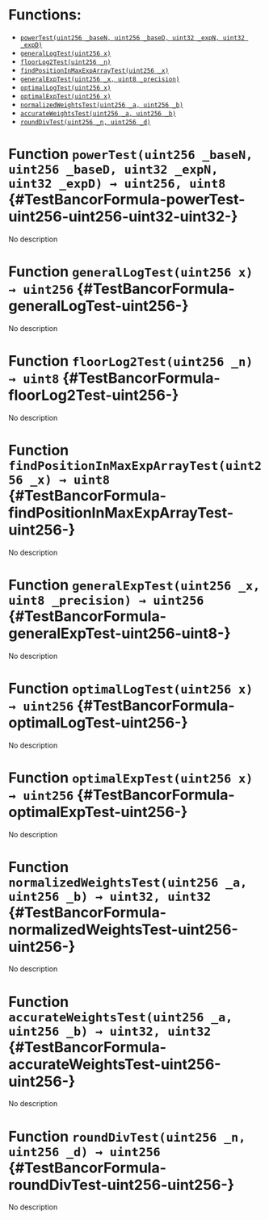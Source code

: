 

# Functions:
- [`powerTest(uint256 _baseN, uint256 _baseD, uint32 _expN, uint32 _expD)`](#TestBancorFormula-powerTest-uint256-uint256-uint32-uint32-)
- [`generalLogTest(uint256 x)`](#TestBancorFormula-generalLogTest-uint256-)
- [`floorLog2Test(uint256 _n)`](#TestBancorFormula-floorLog2Test-uint256-)
- [`findPositionInMaxExpArrayTest(uint256 _x)`](#TestBancorFormula-findPositionInMaxExpArrayTest-uint256-)
- [`generalExpTest(uint256 _x, uint8 _precision)`](#TestBancorFormula-generalExpTest-uint256-uint8-)
- [`optimalLogTest(uint256 x)`](#TestBancorFormula-optimalLogTest-uint256-)
- [`optimalExpTest(uint256 x)`](#TestBancorFormula-optimalExpTest-uint256-)
- [`normalizedWeightsTest(uint256 _a, uint256 _b)`](#TestBancorFormula-normalizedWeightsTest-uint256-uint256-)
- [`accurateWeightsTest(uint256 _a, uint256 _b)`](#TestBancorFormula-accurateWeightsTest-uint256-uint256-)
- [`roundDivTest(uint256 _n, uint256 _d)`](#TestBancorFormula-roundDivTest-uint256-uint256-)


# Function `powerTest(uint256 _baseN, uint256 _baseD, uint32 _expN, uint32 _expD) → uint256, uint8` {#TestBancorFormula-powerTest-uint256-uint256-uint32-uint32-}
No description
# Function `generalLogTest(uint256 x) → uint256` {#TestBancorFormula-generalLogTest-uint256-}
No description
# Function `floorLog2Test(uint256 _n) → uint8` {#TestBancorFormula-floorLog2Test-uint256-}
No description
# Function `findPositionInMaxExpArrayTest(uint256 _x) → uint8` {#TestBancorFormula-findPositionInMaxExpArrayTest-uint256-}
No description
# Function `generalExpTest(uint256 _x, uint8 _precision) → uint256` {#TestBancorFormula-generalExpTest-uint256-uint8-}
No description
# Function `optimalLogTest(uint256 x) → uint256` {#TestBancorFormula-optimalLogTest-uint256-}
No description
# Function `optimalExpTest(uint256 x) → uint256` {#TestBancorFormula-optimalExpTest-uint256-}
No description
# Function `normalizedWeightsTest(uint256 _a, uint256 _b) → uint32, uint32` {#TestBancorFormula-normalizedWeightsTest-uint256-uint256-}
No description
# Function `accurateWeightsTest(uint256 _a, uint256 _b) → uint32, uint32` {#TestBancorFormula-accurateWeightsTest-uint256-uint256-}
No description
# Function `roundDivTest(uint256 _n, uint256 _d) → uint256` {#TestBancorFormula-roundDivTest-uint256-uint256-}
No description

